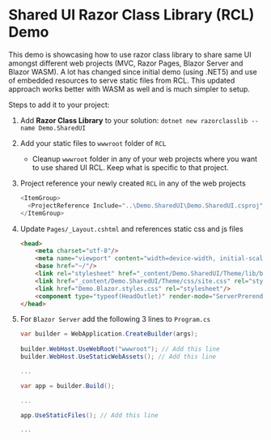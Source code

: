 # Shared UI Razor Class Library (RCL) Demo

This demo is showcasing how to use razor class library to share same UI amongst different web projects (MVC, Razor Pages, Blazor Server and Blazor WASM). A lot has changed since initial demo (using .NET5) and use of embedded resources to serve static files from RCL. This updated approach works better with WASM as well and is much simpler to setup. 

Steps to add it to your project:
1. Add **Razor Class Library** to your solution:
`dotnet new razorclasslib --name Demo.SharedUI`
2. Add your static files to `wwwroot` folder of `RCL`
    - Cleanup `wwwroot` folder in any of your web projects where you want to use shared UI RCL. Keep what is specific to that project.
   
3. Project reference your newly created `RCL` in any of the web projects
    ``` c#
    <ItemGroup>
      <ProjectReference Include="..\Demo.SharedUI\Demo.SharedUI.csproj" />
    </ItemGroup>
    ```
   
4. Update `Pages/_Layout.cshtml` and references static css and js files
    ``` html
    <head>
        <meta charset="utf-8"/>
        <meta name="viewport" content="width=device-width, initial-scale=1.0"/>
        <base href="~/"/>
        <link rel="stylesheet" href="_content/Demo.SharedUI/Theme/lib/bootstrap/dist/css/bootstrap.min.css"/> @* Add this line *@
        <link href="_content/Demo.SharedUI/Theme/css/site.css" rel="stylesheet" asp-append-version="true"/> @* Add this line *@
        <link href="Demo.Blazor.styles.css" rel="stylesheet"/>
        <component type="typeof(HeadOutlet)" render-mode="ServerPrerendered"/>
    </head>
   ```
   
5. For `Blazor Server` add the following 3 lines to `Program.cs` 
   ``` c#
   var builder = WebApplication.CreateBuilder(args);
    
   builder.WebHost.UseWebRoot("wwwroot"); // Add this line
   builder.WebHost.UseStaticWebAssets(); // Add this line
   
   ...
   
   var app = builder.Build();
   
   ...
   
   app.UseStaticFiles(); // Add this line
   
   ...
   ```

